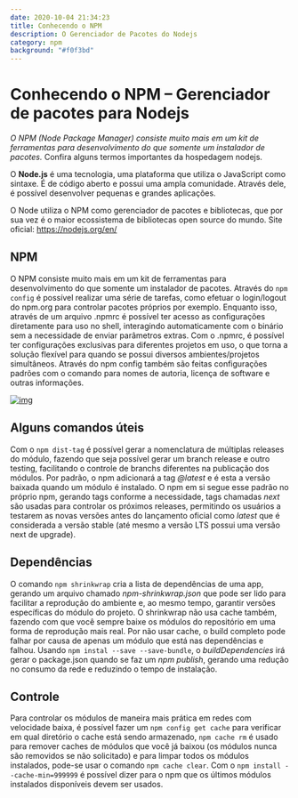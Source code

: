 ```yaml
---
date: 2020-10-04 21:34:23
title: Conhecendo o NPM
description: O Gerenciador de Pacotes do Nodejs
category: npm
background: "#f0f3bd"
---
```




# Conhecendo o NPM – Gerenciador de pacotes para Nodejs



*O NPM (Node Package Manager) consiste muito mais em um kit de ferramentas para desenvolvimento do que somente um instalador de pacotes.*
Confira alguns termos importantes da hospedagem nodejs.

O **Node.js** é uma tecnologia, uma plataforma que utiliza o JavaScript como sintaxe. É de código aberto e possui uma ampla comunidade. Através dele, é possível desenvolver pequenas e grandes aplicações.

O Node utiliza o NPM como gerenciador de pacotes e bibliotecas, que por sua vez é o maior ecossistema de bibliotecas open source do mundo. Site oficial: https://nodejs.org/en/



## NPM

O NPM consiste muito mais em um kit de ferramentas para desenvolvimento do que somente um instalador de pacotes. Através do `npm config` é possível realizar uma série de tarefas, como efetuar o login/logout do npm.org para controlar pacotes próprios por exemplo. Enquanto isso, através de um arquivo .npmrc é possível ter acesso as configurações diretamente para uso no shell, interagindo automaticamente com o binário sem a necessidade de enviar parâmetros extras. Com o .npmrc, é possível ter configurações exclusivas para diferentes projetos em uso, o que torna a solução flexível para quando se possui diversos ambientes/projetos simultâneos. Através do npm config também são feitas configurações padrões com o comando para nomes de autoria, licença de software e outras informações.



[![img](https://king.host/wiki/wp-content/uploads/2016/10/npm.png)](https://king.host/wiki/wp-content/uploads/2016/10/npm.png)



## Alguns comandos úteis

Com o `npm dist-tag` é possível gerar a nomenclatura de múltiplas releases do módulo, fazendo que seja possível gerar um branch release e outro testing, facilitando o controle de branchs diferentes na publicação dos módulos. Por padrão, o npm adicionará a tag *@latest* e é esta a versão baixada quando um módulo é instalado. O npm em si segue esse padrão no próprio npm, gerando tags conforme a necessidade, tags chamadas *next* são usadas para controlar os próximos releases, permitindo os usuários a testarem as novas versões antes do lançamento oficial como *latest* que é considerada a versão stable (até mesmo a versão LTS possui uma versão next de upgrade).



## Dependências

O comando `npm shrinkwrap` cria a lista de dependências de uma app, gerando um arquivo chamado *npm-shrinkwrap.json* que pode ser lido para facilitar a reprodução do ambiente e, ao mesmo tempo, garantir versões específicas do módulo do projeto. O shrinkwrap não usa cache também, fazendo com que você sempre baixe os módulos do repositório em uma forma de reprodução mais real. Por não usar cache, o build completo pode falhar por causa de apenas um módulo que está nas dependências e falhou. Usando `npm instal --save --save-bundle`, o *buildDependencies* irá gerar o package.json quando se faz um *npm publish*, gerando uma redução no consumo da rede e reduzindo o tempo de instalação.



## Controle

Para controlar os módulos de maneira mais prática em redes com velocidade baixa, é possível fazer um `npm config get cache` para verificar em qual diretório o cache está sendo armazenado, `npm cache rm` é usado para remover caches de módulos que você já baixou (os módulos nunca são removidos se não solicitado) e para limpar todos os módulos instalados, pode-se usar o comando `npm cache clear`. Com o `npm install --cache-min=999999` é possível dizer para o npm que os últimos módulos instalados disponíveis devem ser usados.